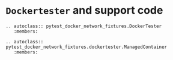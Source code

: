 # `Dockertester` and support code


```{eval-rst}
.. autoclass:: pytest_docker_network_fixtures.DockerTester
   :members:
```

```{eval-rst}
.. autoclass:: pytest_docker_network_fixtures.dockertester.ManagedContainer
   :members:
```